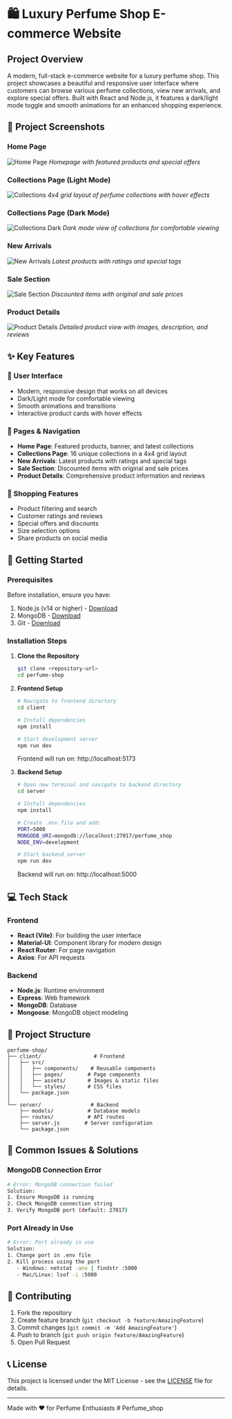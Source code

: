 # 🛍️ Luxury Perfume Shop E-commerce Website

## Project Overview
A modern, full-stack e-commerce website for a luxury perfume shop. This project showcases a beautiful and responsive user interface where customers can browse various perfume collections, view new arrivals, and explore special offers. Built with React and Node.js, it features a dark/light mode toggle and smooth animations for an enhanced shopping experience.

## 📸 Project Screenshots

### Home Page
![Home Page](src/assets/screenshots/homepage.png)
*Homepage with featured products and special offers*

### Collections Page (Light Mode)
![Collections](src/assets/screenshots/collections-light.png)
*4x4 grid layout of perfume collections with hover effects*

### Collections Page (Dark Mode)
![Collections Dark](src/assets/screenshots/collections-dark.png)
*Dark mode view of collections for comfortable viewing*

### New Arrivals
![New Arrivals](src/assets/screenshots/new-arrivals.png)
*Latest products with ratings and special tags*

### Sale Section
![Sale Section](src/assets/screenshots/sale.png)
*Discounted items with original and sale prices*

### Product Details
![Product Details](src/assets/screenshots/product-details.png)
*Detailed product view with images, description, and reviews*

## ✨ Key Features

### 🎨 User Interface
- Modern, responsive design that works on all devices
- Dark/Light mode for comfortable viewing
- Smooth animations and transitions
- Interactive product cards with hover effects

### 📱 Pages & Navigation
- **Home Page**: Featured products, banner, and latest collections
- **Collections Page**: 16 unique collections in a 4x4 grid layout
- **New Arrivals**: Latest products with ratings and special tags
- **Sale Section**: Discounted items with original and sale prices
- **Product Details**: Comprehensive product information and reviews

### 🛒 Shopping Features
- Product filtering and search
- Customer ratings and reviews
- Special offers and discounts
- Size selection options
- Share products on social media

## 🚀 Getting Started

### Prerequisites
Before installation, ensure you have:
1. Node.js (v14 or higher) - [Download](https://nodejs.org/)
2. MongoDB - [Download](https://www.mongodb.com/try/download/community)
3. Git - [Download](https://git-scm.com/downloads)

### Installation Steps

1. **Clone the Repository**
   ```bash
   git clone <repository-url>
   cd perfume-shop
   ```

2. **Frontend Setup**
   ```bash
   # Navigate to frontend directory
   cd client

   # Install dependencies
   npm install

   # Start development server
   npm run dev
   ```
   Frontend will run on: http://localhost:5173

3. **Backend Setup**
   ```bash
   # Open new terminal and navigate to backend directory
   cd server

   # Install dependencies
   npm install

   # Create .env file and add:
   PORT=5000
   MONGODB_URI=mongodb://localhost:27017/perfume_shop
   NODE_ENV=development

   # Start backend server
   npm run dev
   ```
   Backend will run on: http://localhost:5000

## 💻 Tech Stack

### Frontend
- **React (Vite)**: For building the user interface
- **Material-UI**: Component library for modern design
- **React Router**: For page navigation
- **Axios**: For API requests

### Backend
- **Node.js**: Runtime environment
- **Express**: Web framework
- **MongoDB**: Database
- **Mongoose**: MongoDB object modeling

## 📁 Project Structure
```
perfume-shop/
├── client/                 # Frontend
│   ├── src/
│   │   ├── components/    # Reusable components
│   │   ├── pages/        # Page components
│   │   ├── assets/       # Images & static files
│   │   └── styles/       # CSS files
│   └── package.json
│
└── server/                # Backend
    ├── models/           # Database models
    ├── routes/           # API routes
    ├── server.js        # Server configuration
    └── package.json
```

## 🔧 Common Issues & Solutions

### MongoDB Connection Error
```bash
# Error: MongoDB connection failed
Solution: 
1. Ensure MongoDB is running
2. Check MongoDB connection string
3. Verify MongoDB port (default: 27017)
```

### Port Already in Use
```bash
# Error: Port already in use
Solution:
1. Change port in .env file
2. Kill process using the port
   - Windows: netstat -ano | findstr :5000
   - Mac/Linux: lsof -i :5000
```

## 🤝 Contributing
1. Fork the repository
2. Create feature branch (`git checkout -b feature/AmazingFeature`)
3. Commit changes (`git commit -m 'Add AmazingFeature'`)
4. Push to branch (`git push origin feature/AmazingFeature`)
5. Open Pull Request

## 📞 License
This project is licensed under the MIT License - see the [LICENSE](LICENSE) file for details.

---
Made with ❤️ for Perfume Enthusiasts #   P e r f u m e _ s h o p  
 